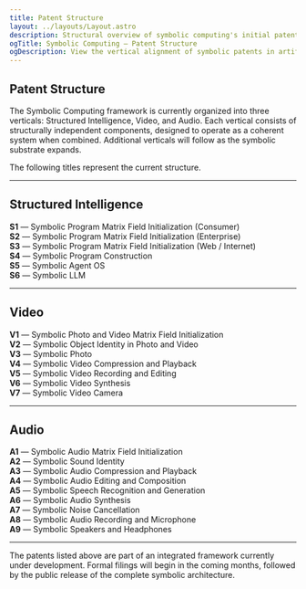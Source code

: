 ```yaml
---
title: Patent Structure
layout: ../layouts/Layout.astro
description: Structural overview of symbolic computing's initial patent architecture, spanning AI, video, and audio.
ogTitle: Symbolic Computing — Patent Structure
ogDescription: View the vertical alignment of symbolic patents in artificial intelligence, video, and audio.
---
```


## Patent Structure

The Symbolic Computing framework is currently organized into three verticals: Structured Intelligence, Video, and Audio. Each vertical consists of structurally independent components, designed to operate as a coherent system when combined. Additional verticals will follow as the symbolic substrate expands.

The following titles represent the current structure.

---

## Structured Intelligence

**S1** — Symbolic Program Matrix Field Initialization (Consumer)  
**S2** — Symbolic Program Matrix Field Initialization (Enterprise)  
**S3** — Symbolic Program Matrix Field Initialization (Web / Internet)  
**S4** — Symbolic Program Construction  
**S5** — Symbolic Agent OS  
**S6** — Symbolic LLM

---

## Video

**V1** — Symbolic Photo and Video Matrix Field Initialization  
**V2** — Symbolic Object Identity in Photo and Video  
**V3** — Symbolic Photo  
**V4** — Symbolic Video Compression and Playback  
**V5** — Symbolic Video Recording and Editing  
**V6** — Symbolic Video Synthesis  
**V7** — Symbolic Video Camera  

---

## Audio

**A1** — Symbolic Audio Matrix Field Initialization  
**A2** — Symbolic Sound Identity  
**A3** — Symbolic Audio Compression and Playback  
**A4** — Symbolic Audio Editing and Composition  
**A5** — Symbolic Speech Recognition and Generation  
**A6** — Symbolic Audio Synthesis  
**A7** — Symbolic Noise Cancellation  
**A8** — Symbolic Audio Recording and Microphone  
**A9** — Symbolic Speakers and Headphones  

---

The patents listed above are part of an integrated framework currently under development. Formal filings will begin in the coming months, followed by the public release of the complete symbolic architecture.
